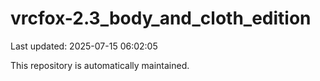 # vrcfox-2.3_body_and_cloth_edition

Last updated: 2025-07-15 06:02:05

This repository is automatically maintained.
